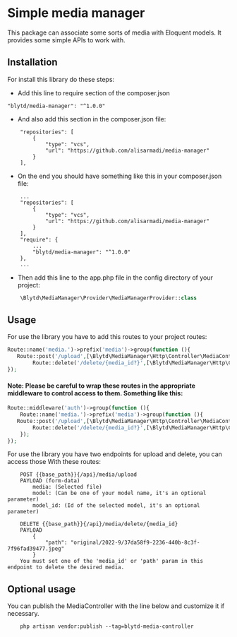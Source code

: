 # Simple media manager

This package can associate some sorts of media with Eloquent models. It provides some
simple APIs to work with.

## Installation
For install this library do these steps:
- Add this line to require section of the composer.json
```
"blytd/media-manager": "^1.0.0"
```
- And also add this section in the composer.json file:
```
    "repositories": [
        {
            "type": "vcs",
            "url": "https://github.com/alisarmadi/media-manager"
        }
    ],
```
- On the end you should have something like this in your composer.json file:
```
    ...
    "repositories": [
        {
            "type": "vcs",
            "url": "https://github.com/alisarmadi/media-manager"
        }
    ],
    "require": {
        ...
        "blytd/media-manager": "^1.0.0"
    },
    ...
```
- Then add this line to the app.php file in the config directory of your project:
```php
    \Blytd\MediaManager\Provider\MediaManagerProvider::class
```

## Usage
For use the library you have to add this routes to your project routes:
```php
Route::name('media.')->prefix('media')->group(function (){
   Route::post('/upload',[\Blytd\MediaManager\Http\Controller\MediaController::class, 'upload'])->name('upload');
        Route::delete('/delete/{media_id?}',[\Blytd\MediaManager\Http\Controller\MediaController::class, 'delete'])->name('delete');
});
```
#### Note: Please be careful to wrap these routes in the appropriate middleware to control access to them. Something like this:
```php
Route::middleware('auth')->group(function (){
    Route::name('media.')->prefix('media')->group(function (){
   Route::post('/upload',[\Blytd\MediaManager\Http\Controller\MediaController::class, 'upload'])->name('upload');
        Route::delete('/delete/{media_id?}',[\Blytd\MediaManager\Http\Controller\MediaController::class, 'delete'])->name('delete');
    });
});
```

For use the library you have two endpoints for upload and delete, you can access those With these routes:
```
    POST {{base_path}}{/api}/media/upload
    PAYLOAD (form-data)
        media: (Selected file)
        model: (Can be one of your model name, it's an optional parameter)
        model_id: (Id of the selected model, it's an optional parameter)

```
```
    DELETE {{base_path}}{/api}/media/delete/{media_id}
    PAYLOAD
        {
            "path": "original/2022-9/37da58f9-2236-440b-8c3f-7f96fad39477.jpeg"
        }
    You must set one of the 'media_id' or 'path' param in this endpoint to delete the desired media.    

```

## Optional usage
You can publish the MediaController with the line below and customize it if necessary.
```
    php artisan vendor:publish --tag=blytd-media-controller
```
